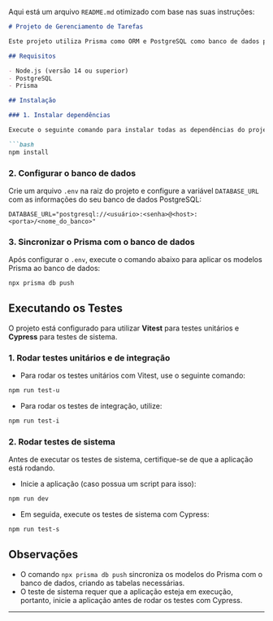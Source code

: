 Aqui está um arquivo `README.md` otimizado com base nas suas instruções:

```markdown
# Projeto de Gerenciamento de Tarefas

Este projeto utiliza Prisma como ORM e PostgreSQL como banco de dados para gerenciar tarefas associadas a usuários. Aqui estão as instruções para instalação, configuração e execução de testes.

## Requisitos

- Node.js (versão 14 ou superior)
- PostgreSQL
- Prisma

## Instalação

### 1. Instalar dependências

Execute o seguinte comando para instalar todas as dependências do projeto:

```bash
npm install
```

### 2. Configurar o banco de dados

Crie um arquivo `.env` na raiz do projeto e configure a variável `DATABASE_URL` com as informações do seu banco de dados PostgreSQL:

```
DATABASE_URL="postgresql://<usuário>:<senha>@<host>:<porta>/<nome_do_banco>"
```

### 3. Sincronizar o Prisma com o banco de dados

Após configurar o `.env`, execute o comando abaixo para aplicar os modelos Prisma ao banco de dados:

```bash
npx prisma db push
```

## Executando os Testes

O projeto está configurado para utilizar **Vitest** para testes unitários e **Cypress** para testes de sistema.

### 1. Rodar testes unitários e de integração

- Para rodar os testes unitários com Vitest, use o seguinte comando:

```bash
npm run test-u
```

- Para rodar os testes de integração, utilize:

```bash
npm run test-i
```

### 2. Rodar testes de sistema

Antes de executar os testes de sistema, certifique-se de que a aplicação está rodando.

- Inicie a aplicação (caso possua um script para isso):

```bash
npm run dev
```

- Em seguida, execute os testes de sistema com Cypress:

```bash
npm run test-s
```

## Observações

- O comando `npx prisma db push` sincroniza os modelos do Prisma com o banco de dados, criando as tabelas necessárias.
- O teste de sistema requer que a aplicação esteja em execução, portanto, inicie a aplicação antes de rodar os testes com Cypress.

---
```
